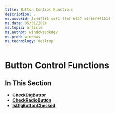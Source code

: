 ```yaml
---
title: Button Control Functions
description: .
ms.assetid: 3c4d7363-cdf1-4fe8-b427-e64b6f4f1314
ms.date: 05/31/2018
ms.topic: article
ms.author: windowssdkdev
ms.prod: windows
ms.technology: desktop
---
```


# Button Control Functions

## In This Section

-   [**CheckDlgButton**](/windows/win32/Winuser/nf-winuser-checkdlgbutton?branch=master)
-   [**CheckRadioButton**](/windows/win32/Winuser/nf-winuser-checkradiobutton?branch=master)
-   [**IsDlgButtonChecked**](/windows/win32/Winuser/nf-winuser-isdlgbuttonchecked?branch=master)

 

 





